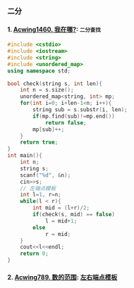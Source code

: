 ### 二分

#### 1. [Acwing1460. 我在哪?](https://www.acwing.com/problem/content/description/1462/): `二分查找`

```CPP
#include <cstdio>
#include <iostream>
#include <string>
#include <unordered_map>
using namespace std;

bool check(string s, int len){
    int n = s.size();
    unordered_map<string, int> mp;
    for(int i=0; i+len-1<n; i++){
        string sub = s.substr(i, len);
        if(mp.find(sub)!=mp.end())
            return false;
        mp[sub]++;
    }
    return true;
}
int main(){
    int n;
    string s;
    scanf("%d", &n);
    cin>>s;
    // 左端点模板
    int l=1, r=n;
    while(l < r){
        int mid = (l+r)/2;
        if(check(s, mid) == false)
            l = mid+1;
        else
            r = mid;
    }
    cout<<l<<endl;
    return 0;
}
```

#### 2. [Acwing789. 数的范围](/acwing/Section%201/3_binarysearch.cpp): [左右端点模板](/acwing/Section%201/acwing%20-%20%E4%BA%8C%E5%88%86%E6%B3%95.md)